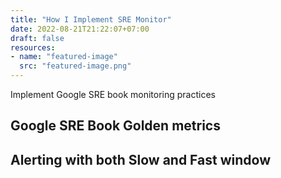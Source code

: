 ```yaml
---
title: "How I Implement SRE Monitor"
date: 2022-08-21T21:22:07+07:00
draft: false
resources:
- name: "featured-image"
  src: "featured-image.png"
---
```


Implement Google SRE book monitoring practices

## Google SRE Book Golden metrics

## Alerting with both Slow and Fast window
